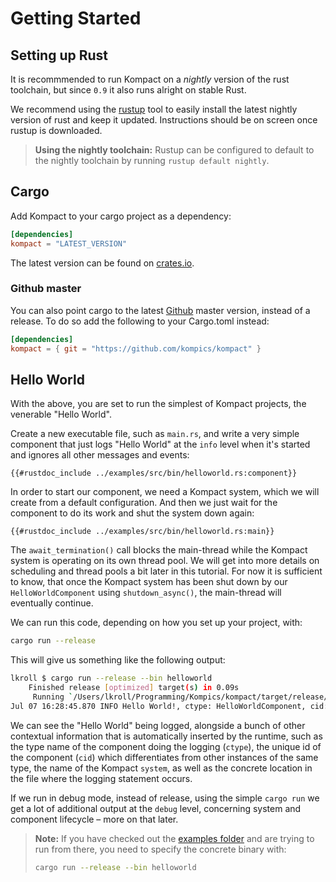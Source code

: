 # Getting Started

## Setting up Rust
It is recommmended to run Kompact on a *nightly* version of the rust toolchain, but since `0.9` it also runs alright on stable Rust.

We recommend using the [rustup](https://rustup.rs/) tool to easily install the latest nightly version of rust and keep it updated. Instructions should be on screen once rustup is downloaded.

> **Using the nightly toolchain:** Rustup can be configured to default to the nightly toolchain by running `rustup default nightly`.

## Cargo

Add Kompact to your cargo project as a dependency:

```toml
[dependencies]
kompact = "LATEST_VERSION"
```
The latest version can be found on [crates.io](https://crates.io/crates/kompact).

### Github master

You can also point cargo to the latest [Github](https://github.com/kompics/kompact) master version, instead of a release.
To do so add the following to your Cargo.toml instead:

```toml
[dependencies]
kompact = { git = "https://github.com/kompics/kompact" }
```

## Hello World

With the above, you are set to run the simplest of Kompact projects, the venerable "Hello World".

Create a new executable file, such as `main.rs`, and write a very simple component that just logs "Hello World" at the `info` level when it's started and ignores all other messages and events: 

```rust,edition2018,no_run,noplaypen
{{#rustdoc_include ../examples/src/bin/helloworld.rs:component}}
```

In order to start our component, we need a Kompact system, which we will create from a default configuration.
And then we just wait for the component to do its work and shut the system down again:

```rust,edition2018,no_run,noplaypen
{{#rustdoc_include ../examples/src/bin/helloworld.rs:main}}
```

The `await_termination()` call blocks the main-thread while the Kompact system is operating on its own thread pool. We will get into more details on scheduling and thread pools a bit later in this tutorial. For now it is sufficient to know, that once the Kompact system has been shut down by our `HelloWorldComponent` using `shutdown_async()`, the main-thread will eventually continue.

We can run this code, depending on how you set up your project, with:
```bash
cargo run --release
```
This will give us something like the following output:
```bash
lkroll $ cargo run --release --bin helloworld
    Finished release [optimized] target(s) in 0.09s
     Running `/Users/lkroll/Programming/Kompics/kompact/target/release/helloworld`
Jul 07 16:28:45.870 INFO Hello World!, ctype: HelloWorldComponent, cid: 804ed483-54d5-41ab-ad8f-145f90bc7b45, system: kompact-runtime-1, location: docs/examples/src/bin/helloworld.rs:17
```

We can see the "Hello World" being logged, alongside a bunch of other contextual information that is automatically inserted by the runtime, such as the type name of the component doing the logging (`ctype`), the unique id of the component (`cid`) which differentiates from other instances of the same type, the name of the Kompact `system`, as well as the concrete location in the file where the logging statement occurs.

If we run in debug mode, instead of release, using the simple `cargo run` we get a lot of additional output at the `debug` level, concerning system and component lifecycle – more on that later.

> **Note:** If you have checked out the [examples folder](https://github.com/kompics/kompact/tree/master/docs/examples) and are trying to run from there, you need to specify the concrete binary with:
> ```bash
> cargo run --release --bin helloworld
> ```

